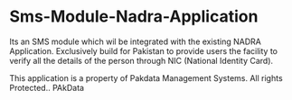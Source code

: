 # Sms-Module-Nadra-Application
Its an SMS module which wil be integrated with the existing NADRA Application. Exclusively build for Pakistan to provide users the facility to verify all the details of the person through NIC (National Identity Card). 

This application is a property of Pakdata Management Systems.
All rights Protected..
PAkData

